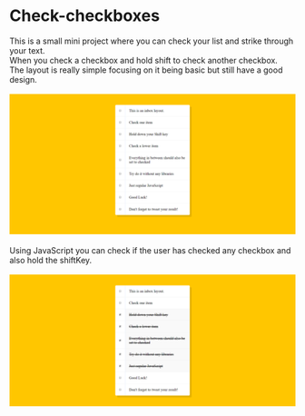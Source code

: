 # Check-checkboxes
This is a small mini project where you can check your list and strike through your text.
<br>
When you check a checkbox and hold shift to check another checkbox.
<br>
The layout is really simple focusing on it being basic but still have a good design.
<br>
<br>
<img src = 'img/img-1.png' width='900px'>
<br>
<br>
Using JavaScript you can check if the user has checked any checkbox and also hold the shiftKey.
<br>
<br>
<img src = 'img/img-2.png' width='900px'>
